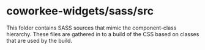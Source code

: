 # coworkee-widgets/sass/src

This folder contains SASS sources that mimic the component-class hierarchy. These files
are gathered in to a build of the CSS based on classes that are used by the build.
